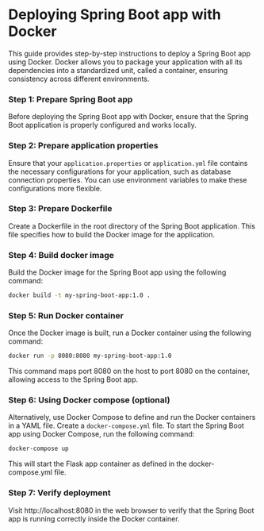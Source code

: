 # Deploying Spring Boot app with Docker

This guide provides step-by-step instructions to deploy a Spring Boot app using Docker. Docker allows you to package your application with all its dependencies into a standardized unit, called a container, ensuring consistency across different environments.

### Step 1: Prepare Spring Boot app
Before deploying the Spring Boot app with Docker, ensure that the Spring Boot application is properly configured and works locally.

### Step 2: Prepare application properties
Ensure that your `application.properties` or `application.yml` file contains the necessary configurations for your application, such as database connection properties. You can use environment variables to make these configurations more flexible.

### Step 3: Prepare Dockerfile
Create a Dockerfile in the root directory of the Spring Boot application. This file specifies how to build the Docker image for the application.

### Step 4: Build docker image
Build the Docker image for the Spring Boot app using the following command:

```bash
docker build -t my-spring-boot-app:1.0 .
```

### Step 5: Run Docker container
Once the Docker image is built, run a Docker container using the following command:

```bash
docker run -p 8080:8080 my-spring-boot-app:1.0
```

This command maps port 8080 on the host to port 8080 on the container, allowing access to the Spring Boot app.

### Step 6: Using Docker compose (optional)
Alternatively, use Docker Compose to define and run the Docker containers in a YAML file. Create a `docker-compose.yml` file. To start the Spring Boot app using Docker Compose, run the following command:

```bash
docker-compose up
```

This will start the Flask app container as defined in the docker-compose.yml file.

### Step 7: Verify deployment
Visit http://localhost:8080 in the web browser to verify that the Spring Boot app is running correctly inside the Docker container.